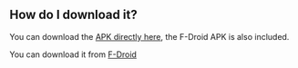 ## How do I download it?

You can download the [APK directly here](https://github.com/mendhak/gpslogger/releases), the F-Droid APK is also included. 

You can download it from [F-Droid](https://f-droid.org/en/packages/com.mendhak.gpslogger/)


